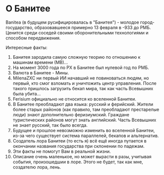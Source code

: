 # О Банитее

Banitea (в будущем русифицировалась в "Банитея") - молодое город-государство, образовавшееся примерно 13 февраля в -933 до РМБ. Ценится среди соседей своими оборонительными технологиями и способом передвижения.

Интересные факты:

1. Банитея зародила самую сложную теорию по отношению к машинам времени (МВ)...
2. На момент 3000 года по РХ в Банитее был нулевой год по РМБ.
3. Валюта в Банитее - Мины.
4. MilenaZXC ни первый ИИ начавший не повиноваться людям, но первый, кто смог взломать и уничтожить центр управления. После такого пришлось загрузить бекап мира, так как часть Всевышних была убита...
5. Ferisium официально не относится ко вселенной Банитеи.
6. В Банитее преобладают два языка: русский и ферийский. Жители более старых районов (как правило, там преобладают престарелые люди) знают дополнительно феризиумский. Граждане туристических районов могут знать английский. Часть Всевышних не знает русский, так было всегда.
7. Будущее и прошлое невозможно изменить во вселенной Банитеи, из-за чего существует система параллелей, бекапов и альтернатив.
8. Создатель лора Банитеи (то есть я) всё ещё иногда путается в окончании названия государства при склонении по падежам.
9. Эти факты не помогут Вам в реальной жизни.
10. Описание очень маленькое, но может вырасти в разы, учитывая события, произошедшии в лоре. Этого не будет, так как мне, создателю лора, лень.
